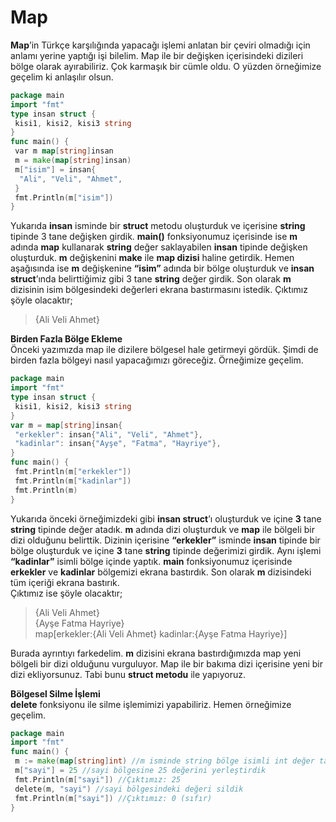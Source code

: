 # Map

**Map**’in Türkçe karşılığında yapacağı işlemi anlatan bir çeviri olmadığı için anlamı yerine yaptığı işi bilelim. Map ile bir değişken içerisindeki dizileri bölge olarak ayırabiliriz. Çok karmaşık bir cümle oldu. O yüzden örneğimize geçelim ki anlaşılır olsun.

```go
package main
import "fmt"
type insan struct {
 kisi1, kisi2, kisi3 string
}
func main() {
 var m map[string]insan
 m = make(map[string]insan)
 m["isim"] = insan{
  "Ali", "Veli", "Ahmet",
 }
 fmt.Println(m["isim"])
}
```

Yukarıda **insan** isminde bir **struct** metodu oluşturduk ve içerisine **string** tipinde 3 tane değişken girdik. **main\(\)** fonksiyonumuz içerisinde ise **m** adında **map** kullanarak **string** değer saklayabilen **insan** tipinde değişken oluşturduk. **m** değişkenini **make** ile **map dizisi** haline getirdik. Hemen aşağısında ise **m** değişkenine **“isim”** adında bir bölge oluşturduk ve **insan** **struct**’ında belirttiğimiz gibi 3 tane **string** değer girdik. Son olarak **m** dizisinin isim bölgesindeki değerleri ekrana bastırmasını istedik. Çıktımız şöyle olacaktır;

> {Ali Veli Ahmet}

**Birden Fazla Bölge Ekleme**  
Önceki yazımızda map ile dizilere bölgesel hale getirmeyi gördük. Şimdi de birden fazla bölgeyi nasıl yapacağımızı göreceğiz. Örneğimize geçelim.

```go
package main
import "fmt"
type insan struct {
 kisi1, kisi2, kisi3 string
}
var m = map[string]insan{
 "erkekler": insan{"Ali", "Veli", "Ahmet"},
 "kadinlar": insan{"Ayşe", "Fatma", "Hayriye"},
}
func main() {
 fmt.Println(m["erkekler"])
 fmt.Println(m["kadinlar"])
 fmt.Println(m)
}
```

Yukarıda önceki örneğimizdeki gibi **insan struct**’ı oluşturduk ve içine **3** tane **string** tipinde değer atadık. **m** adında dizi oluşturduk ve **map** ile bölgeli bir dizi olduğunu belirttik. Dizinin içerisine **“erkekler”** isminde **insan** tipinde bir bölge oluşturduk ve içine **3** tane **string** tipinde değerimizi girdik. Aynı işlemi **“kadinlar”** isimli bölge içinde yaptık. **main** fonksiyonumuz içerisinde **erkekler** ve **kadinlar** bölgemizi ekrana bastırdık. Son olarak **m** dizisindeki tüm içeriği ekrana bastırık.  
Çıktımız ise şöyle olacaktır;

> {Ali Veli Ahmet}  
> {Ayşe Fatma Hayriye}  
> map\[erkekler:{Ali Veli Ahmet} kadinlar:{Ayşe Fatma Hayriye}\]

Burada ayrıntıyı farkedelim. **m** dizisini ekrana bastırdığımızda map yeni bölgeli bir dizi olduğunu vurguluyor. Map ile bir bakıma dizi içerisine yeni bir dizi ekliyorsunuz. Tabi bunu **struct metodu** ile yapıyoruz.

  
**Bölgesel Silme İşlemi**  
**delete** fonksiyonu ile silme işlemimizi yapabiliriz. Hemen örneğimize geçelim.

```go
package main
import "fmt"
func main() {
 m := make(map[string]int) //m isminde string bölge isimli int değer taşıyan dizi
 m["sayi"] = 25 //sayi bölgesine 25 değerini yerleştirdik
 fmt.Println(m["sayi"]) //Çıktımız: 25
 delete(m, "sayi") //sayi bölgesindeki değeri sildik
 fmt.Println(m["sayi"]) //Çıktımız: 0 (sıfır)
}
```

